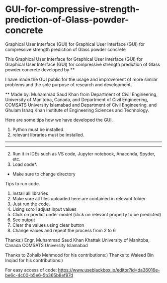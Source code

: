 # GUI-for-compressive-strength-prediction-of-Glass-powder-concrete
Graphical User Interface (GUI) for Graphical User Interface (GUI) for compressive strength prediction of Glass powder concrete

This Graphical User Interface for Graphical User Interface (GUI) for Graphical User Interface (GUI) for compressive strength prediction of Glass powder concrete developed by **

I have made the GUI public for the usage and improvement of more similar problems and the sole purpose of research and development.

** Made by: 
Muhammad Saud Khan from Department of Civil Engineering, University of Manitoba, Canada, and Department of Civil Engineering, COMSATS University Islamabad and Department of Civil Engineering, and Ghulam Ishaq Khan Institute of Engineering Sciences and Technology.

Here are some tips how we have developed the GUI.
1) Python must be installed.
2) relevant libraries must be installed.
-------------------------------------------------------------

-------------------------------------------------------------

2) Run it in IDEs such as VS code, Jupyter notebook, Anaconda, Spyder, etc.
3) Load code*.

* Make sure to change directory 

Tips to run code.
1) Install all libraries
2) Make sure all files uploaded here are contained in relevant folder
3) Just run the code.
4) Using scroll adjust input values
5) Click on predict under model (click on relevant property to be predicted)
6) See output
7) Clear the values using clear button
8) Change values and repeat the process from 2 to 6

Thanks:)
Engr. Muhammad Saud Khan Khattak
University of Manitoba, Canada
COMSATS University Islamabad

Thanks to Zohaib Mehmood for his contributions:)
Thanks to Waleed Bin Inqiad for his contributions:)


For easy access of code: https://www.useblackbox.io/editor?id=da36016e-be6c-4c00-b5e6-5b365b8ef97d
